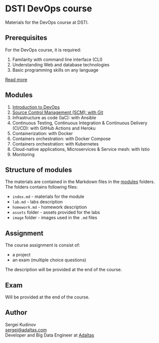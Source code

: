# DSTI DevOps course

Materials for the DevOps course at DSTI.

## Prerequisites

For the DevOps course, it is required:

1. Familarity with command line interface (CLI)
2. Understanding Web and database technologies
3. Basic programming skills on any language

[Read more](PREREQUISITES.md)

## Modules

1. [Introduction to DevOps](modules/01.devops-introduction/index.md)
2. [Source Control Management (SCM): with Git](modules/02.scm/index.md)
3. Infrastructure as code (IaC): with Ansible
4. Continuous Testing, Continuous Integration & Continuous Delivery (CI/CD): with GitHub Actions and Heroku
5. Containerization: with Docker
6. Containers orchestration: with Docker Compose
7. Containers orchestration: with Kubernetes
8. Cloud-native applications, Microservices & Service mesh: with Istio
9. Monitoring

## Structure of modules

The materials are contained in the Markdown files in the [modules](modules) folders. The folders contains following files:

- `index.md` - materials for the module
- `lab.md` - labs description
- `homework.md` - homework description
- `assets` folder - assets provided for the labs
- `image` folder - images used in the `.md` files

## Assignment

The course assignment is consist of:

- a project
- an exam (multiple choice questions)

The description will be provided at the end of the course.

## Exam

Will be provided at the end of the course.

## Author

Sergei Kudinov   
sergei@adaltas.com   
Developer and Big Data Engineer at [Adaltas](https://www.adaltas.com/)
